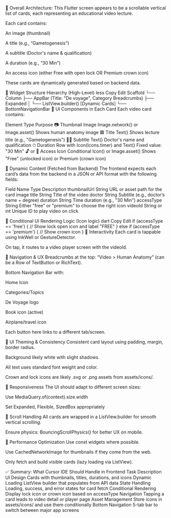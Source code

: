 🔹 Overall Architecture:
This Flutter screen appears to be a scrollable vertical list of cards, each representing an educational video lecture.

Each card contains:

An image (thumbnail)

A title (e.g., “Gametogenesis”)

A subtitle (Doctor's name & qualification)

A duration (e.g., “30 Min”)

An access icon (either Free with open lock OR Premium crown icon)

These cards are dynamically generated based on backend data.

🔹 Widget Structure Hierarchy (High-Level)
less
Copy
Edit
Scaffold
└── Column
    ├── AppBar (Title: "De voyage", Category Breadcrumbs)
    ├── Expanded
    │   └── ListView.builder() [Dynamic Cards]
    └── BottomNavigationBar
🔹 UI Components in Each Card
Each video card contains:

Element	Type	Purpose
📷 Thumbnail Image	Image.network() or Image.asset()	Shows human anatomy image
🟩 Title	Text()	Shows lecture title (e.g., "Gametogenesis")
👨‍⚕️ Subtitle	Text()	Doctor's name and qualification
⏱ Duration	Row with Icon(Icons.timer) and Text()	Fixed value: "30 Min"
🔓 or 👑 Access Icon	Conditional Icon() or Image.asset()	Shows "Free" (unlocked icon) or Premium (crown icon)

🔹 Dynamic Content (Fetched from Backend)
The frontend expects each card’s data from the backend in a JSON or API format with the following fields:

Field Name	Type	Description
thumbnailUrl	String	URL or asset path for the card image
title	String	Title of the video
doctor	String	Subtitle (e.g., doctor’s name + degree)
duration	String	Time duration (e.g., "30 Min")
accessType	String	Either "free" or "premium" to choose the right icon
videoId	String or int	Unique ID to play video on click

🔹 Conditional UI Rendering Logic (Icon logic)
dart
Copy
Edit
if (accessType == 'free') {
  // Show lock open icon and label "FREE"
} else if (accessType == 'premium') {
  // Show crown icon
}
🔹 Interactivity
Each card is tappable using InkWell or GestureDetector.

On tap, it routes to a video player screen with the videoId.

🔹 Navigation & UX
Breadcrumbs at the top: “Video > Human Anatomy” (can be a Row of TextButton or RichText).

Bottom Navigation Bar with:

Home Icon

Categories/Topics

De Voyage logo

Book icon (active)

Airplane/travel icon

Each button here links to a different tab/screen.

🔹 UI Theming & Consistency
Consistent card layout using padding, margin, border radius.

Background likely white with slight shadows.

All text uses standard font weight and color.

Crown and lock icons are likely .svg or .png assets from assets/icons/.

🔹 Responsiveness
The UI should adapt to different screen sizes:

Use MediaQuery.of(context).size.width

Set Expanded, Flexible, SizedBox appropriately

🔹 Scroll Handling
All cards are wrapped in a ListView.builder for smooth vertical scrolling.

Ensure physics: BouncingScrollPhysics() for better UX on mobile.

🔹 Performance Optimization
Use const widgets where possible.

Use CachedNetworkImage for thumbnails if they come from the web.

Only fetch and build visible cards (lazy loading via ListView).

✅ Summary: What Cursor IDE Should Handle in Frontend
Task	Description
UI Design	Cards with thumbnails, titles, durations, and icons
Dynamic Loading	ListView builder that populates from API data
State Handling	Loading, success, and error states for card fetch
Conditional Rendering	Display lock icon or crown icon based on accessType
Navigation	Tapping a card leads to video detail or player page
Asset Management	Store icons in assets/icons/ and use them conditionally
Bottom Navigation	5-tab bar to switch between major app screens